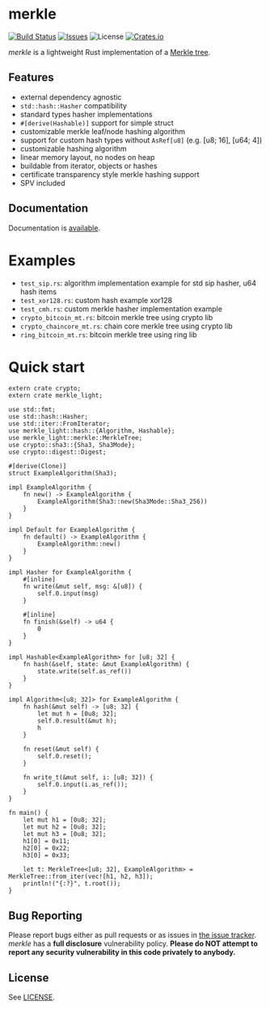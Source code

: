 # merkle

[![Build Status](https://travis-ci.org/sitano/merkle_light.svg?branch=master&style=flat)](https://travis-ci.org/sitano/merkle_light)
[![Issues](http://img.shields.io/github/issues/sitano/merkle.svg?style=flat)](https://github.com/sitano/merkle_light/issues)
![License](https://img.shields.io/badge/license-bsd3-brightgreen.svg?style=flat)
[![Crates.io](https://img.shields.io/crates/v/merkle_light.svg)](https://crates.io/crates/merkle_light)

*merkle* is a lightweight Rust implementation of a [Merkle tree](https://en.wikipedia.org/wiki/Merkle_tree).

## Features

- external dependency agnostic
- `std::hash::Hasher` compatibility
- standard types hasher implementations
- `#[derive(Hashable)]` support for simple struct
- customizable merkle leaf/node hashing algorithm
- support for custom hash types without `AsRef[u8]` (e.g. [u8; 16], [u64; 4])
- customizable hashing algorithm
- linear memory layout, no nodes on heap
- buildable from iterator, objects or hashes
- certificate transparency style merkle hashing support
- SPV included

## Documentation

Documentation is [available](https://sitano.github.io/merkle_light/merkle_light/index.html).

# Examples

* `test_sip.rs`: algorithm implementation example for std sip hasher, u64 hash items
* `test_xor128.rs`: custom hash example xor128
* `test_cmh.rs`: custom merkle hasher implementation example
* `crypto_bitcoin_mt.rs`: bitcoin merkle tree using crypto lib
* `crypto_chaincore_mt.rs`: chain core merkle tree using crypto lib
* `ring_bitcoin_mt.rs`: bitcoin merkle tree using ring lib

# Quick start

```
extern crate crypto;
extern crate merkle_light;

use std::fmt;
use std::hash::Hasher;
use std::iter::FromIterator;
use merkle_light::hash::{Algorithm, Hashable};
use merkle_light::merkle::MerkleTree;
use crypto::sha3::{Sha3, Sha3Mode};
use crypto::digest::Digest;

#[derive(Clone)]
struct ExampleAlgorithm(Sha3);

impl ExampleAlgorithm {
    fn new() -> ExampleAlgorithm {
        ExampleAlgorithm(Sha3::new(Sha3Mode::Sha3_256))
    }
}

impl Default for ExampleAlgorithm {
    fn default() -> ExampleAlgorithm {
        ExampleAlgorithm::new()
    }
}

impl Hasher for ExampleAlgorithm {
    #[inline]
    fn write(&mut self, msg: &[u8]) {
        self.0.input(msg)
    }

    #[inline]
    fn finish(&self) -> u64 {
        0
    }
}

impl Hashable<ExampleAlgorithm> for [u8; 32] {
    fn hash(&self, state: &mut ExampleAlgorithm) {
        state.write(self.as_ref())
    }
}

impl Algorithm<[u8; 32]> for ExampleAlgorithm {
    fn hash(&mut self) -> [u8; 32] {
        let mut h = [0u8; 32];
        self.0.result(&mut h);
        h
    }

    fn reset(&mut self) {
        self.0.reset();
    }

    fn write_t(&mut self, i: [u8; 32]) {
        self.0.input(i.as_ref());
    }
}

fn main() {
    let mut h1 = [0u8; 32];
    let mut h2 = [0u8; 32];
    let mut h3 = [0u8; 32];
    h1[0] = 0x11;
    h2[0] = 0x22;
    h3[0] = 0x33;

    let t: MerkleTree<[u8; 32], ExampleAlgorithm> = MerkleTree::from_iter(vec![h1, h2, h3]);
    println!("{:?}", t.root());
}
```

## Bug Reporting

Please report bugs either as pull requests or as issues in [the issue
tracker](https://github.com/sitano/merkle_light). *merkle* has a
**full disclosure** vulnerability policy. **Please do NOT attempt to report
any security vulnerability in this code privately to anybody.**

## License

See [LICENSE](LICENSE).
